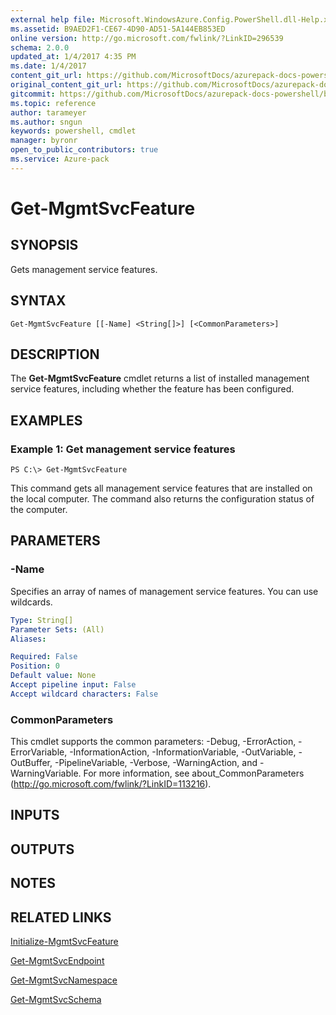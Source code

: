 ```yaml
---
external help file: Microsoft.WindowsAzure.Config.PowerShell.dll-Help.xml
ms.assetid: B9AED2F1-CE67-4D90-AD51-5A144EB853ED
online version: http://go.microsoft.com/fwlink/?LinkID=296539
schema: 2.0.0
updated_at: 1/4/2017 4:35 PM
ms.date: 1/4/2017
content_git_url: https://github.com/MicrosoftDocs/azurepack-docs-powershell/blob/master/AzurePack-cmdlets/Configuration/v1.0/Get-MgmtSvcFeature.md
original_content_git_url: https://github.com/MicrosoftDocs/azurepack-docs-powershell/blob/master/AzurePack-cmdlets/Configuration/v1.0/Get-MgmtSvcFeature.md
gitcommit: https://github.com/MicrosoftDocs/azurepack-docs-powershell/blob/676435fba79c23d58e9141828e751b939d2694b8/AzurePack-cmdlets/Configuration/v1.0/Get-MgmtSvcFeature.md
ms.topic: reference
author: tarameyer
ms.author: sngun
keywords: powershell, cmdlet
manager: byronr
open_to_public_contributors: true
ms.service: Azure-pack
---
```


# Get-MgmtSvcFeature

## SYNOPSIS
Gets management service features.

## SYNTAX

```
Get-MgmtSvcFeature [[-Name] <String[]>] [<CommonParameters>]
```

## DESCRIPTION
The **Get-MgmtSvcFeature** cmdlet returns a list of installed management service features, including whether the feature has been configured.

## EXAMPLES

### Example 1: Get management service features
```
PS C:\> Get-MgmtSvcFeature
```

This command gets all management service features that are installed on the local computer.
The command also returns the configuration status of the computer.

## PARAMETERS

### -Name
Specifies an array of names of management service features.
You can use wildcards.

```yaml
Type: String[]
Parameter Sets: (All)
Aliases: 

Required: False
Position: 0
Default value: None
Accept pipeline input: False
Accept wildcard characters: False
```

### CommonParameters
This cmdlet supports the common parameters: -Debug, -ErrorAction, -ErrorVariable, -InformationAction, -InformationVariable, -OutVariable, -OutBuffer, -PipelineVariable, -Verbose, -WarningAction, and -WarningVariable. For more information, see about_CommonParameters (http://go.microsoft.com/fwlink/?LinkID=113216).

## INPUTS

## OUTPUTS

## NOTES

## RELATED LINKS

[Initialize-MgmtSvcFeature](xref:Configuration/v1.0/Initialize-MgmtSvcFeature.md)

[Get-MgmtSvcEndpoint](xref:Configuration/v1.0/Get-MgmtSvcEndpoint.md)

[Get-MgmtSvcNamespace](xref:Configuration/v1.0/Get-MgmtSvcNamespace.md)

[Get-MgmtSvcSchema](xref:Configuration/v1.0/Get-MgmtSvcSchema.md)


